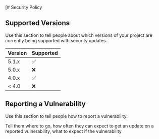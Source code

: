 [# Security Policy

## Supported Versions

Use this section to tell people about which versions of your project are
currently being supported with security updates.

| Version | Supported          |
| ------- | ------------------ |
| 5.1.x   | :white_check_mark: |
| 5.0.x   | :x:                |
| 4.0.x   | :white_check_mark: |
| < 4.0   | :x:                |

  ## Reporting a Vulnerability
  
  Use this section to tell people how to report a vulnerability.
  
  Tell them where to go, how often they can expect to get an update on a
  reported vulnerability, what to expect if the vulnerability 